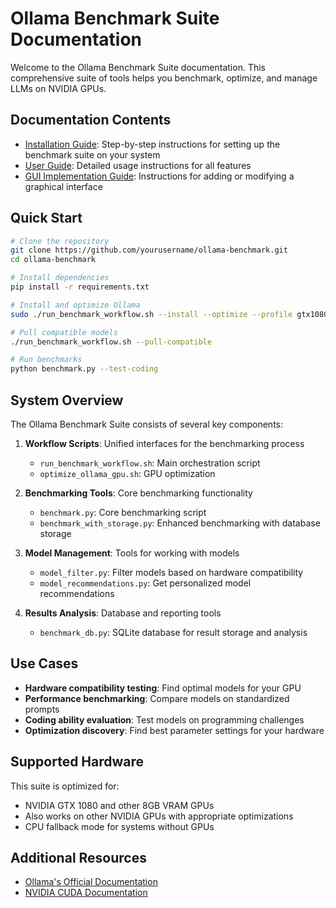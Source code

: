 # Ollama Benchmark Suite Documentation

Welcome to the Ollama Benchmark Suite documentation. This comprehensive suite of tools helps you benchmark, optimize, and manage LLMs on NVIDIA GPUs.

## Documentation Contents

- [Installation Guide](installation_guide.md): Step-by-step instructions for setting up the benchmark suite on your system
- [User Guide](user_guide.md): Detailed usage instructions for all features
- [GUI Implementation Guide](gui_implementation_guide.md): Instructions for adding or modifying a graphical interface

## Quick Start

```bash
# Clone the repository
git clone https://github.com/yourusername/ollama-benchmark.git
cd ollama-benchmark

# Install dependencies
pip install -r requirements.txt

# Install and optimize Ollama
sudo ./run_benchmark_workflow.sh --install --optimize --profile gtx1080

# Pull compatible models
./run_benchmark_workflow.sh --pull-compatible

# Run benchmarks
python benchmark.py --test-coding
```

## System Overview

The Ollama Benchmark Suite consists of several key components:

1. **Workflow Scripts**: Unified interfaces for the benchmarking process
   - `run_benchmark_workflow.sh`: Main orchestration script
   - `optimize_ollama_gpu.sh`: GPU optimization

2. **Benchmarking Tools**: Core benchmarking functionality
   - `benchmark.py`: Core benchmarking script
   - `benchmark_with_storage.py`: Enhanced benchmarking with database storage

3. **Model Management**: Tools for working with models
   - `model_filter.py`: Filter models based on hardware compatibility
   - `model_recommendations.py`: Get personalized model recommendations

4. **Results Analysis**: Database and reporting tools
   - `benchmark_db.py`: SQLite database for result storage and analysis

## Use Cases

- **Hardware compatibility testing**: Find optimal models for your GPU
- **Performance benchmarking**: Compare models on standardized prompts
- **Coding ability evaluation**: Test models on programming challenges
- **Optimization discovery**: Find best parameter settings for your hardware

## Supported Hardware

This suite is optimized for:
- NVIDIA GTX 1080 and other 8GB VRAM GPUs
- Also works on other NVIDIA GPUs with appropriate optimizations
- CPU fallback mode for systems without GPUs

## Additional Resources

- [Ollama's Official Documentation](https://ollama.com/docs)
- [NVIDIA CUDA Documentation](https://docs.nvidia.com/cuda/) 